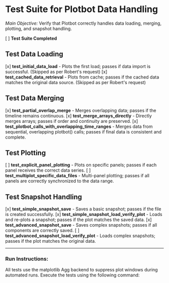 # Test Suite for Plotbot Data Handling
*Main Objective:* Verify that Plotbot correctly handles data loading, merging, plotting, and snapshot handling.

[ ] **Test Suite Completed**

## Test Data Loading
[x] **test_initial_data_load** - Plots the first load; passes if data import is successful. (Skipped as per Robert's request)
[x] **test_cached_data_retrieval** - Plots from cache; passes if the cached data matches the original data source. (Skipped as per Robert's request)

## Test Data Merging
[x] **test_partial_overlap_merge** - Merges overlapping data; passes if the timeline remains continuous.
[x] **test_merge_arrays_directly** - Directly merges arrays; passes if order and continuity are preserved.
[x] **test_plotbot_calls_with_overlapping_time_ranges** - Merges data from sequential, overlapping plotbot() calls; passes if final data is consistent and complete.

## Test Plotting
[ ] **test_explicit_panel_plotting** - Plots on specific panels; passes if each panel receives the correct data series.
[ ] **test_multiplot_specific_data_files** - Multi-panel plotting; passes if all panels are correctly synchronized to the data range.

## Test Snapshot Handling
[x] **test_simple_snapshot_save** - Saves a basic snapshot; passes if the file is created successfully.
[x] **test_simple_snapshot_load_verify_plot** - Loads and re-plots a snapshot; passes if the plot matches the saved data.
[x] **test_advanced_snapshot_save** - Saves complex snapshots; passes if all components are correctly saved.
[ ] **test_advanced_snapshot_load_verify_plot** - Loads complex snapshots; passes if the plot matches the original data.

---

### Run Instructions:
All tests use the matplotlib Agg backend to suppress plot windows during automated runs.
Execute the tests using the following command: